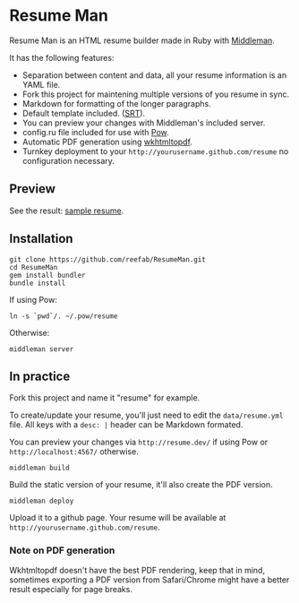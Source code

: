 # Resume Man

Resume Man is an HTML resume builder made in Ruby with [Middleman](http://middlemanapp.com/).

It has the following features:

 * Separation between content and data, all your resume information is an YAML
   file.
 * Fork this project for maintening multiple versions of you resume in sync.
 * Markdown for formatting of the longer paragraphs.
 * Default template included. ([SRT](http://sampleresumetemplate.net/)).
 * You can preview your changes with Middleman's included server.
 * config.ru file included for use with [Pow](http://pow.cx).
 * Automatic PDF generation using [wkhtmltopdf](http://code.google.com/p/wkhtmltopdf/).
 * Turnkey deployment to your `http://yourusername.github.com/resume` no configuration necessary. 

## Preview

See the result: [sample resume](http://reefab.github.com/ResumeMan/).

## Installation

    git clone https://github.com/reefab/ResumeMan.git
    cd ResumeMan
    gem install bundler
    bundle install

If using Pow:

    ln -s `pwd`/. ~/.pow/resume

Otherwise:

    middleman server

## In practice

Fork this project and name it "resume" for example.

To create/update your resume, you'll just need to edit the `data/resume.yml` file.
All keys with a `desc: |` header can be Markdown formated.

You can preview your changes via `http://resume.dev/` if using Pow or
`http://localhost:4567/` otherwise.

    middleman build

Build the static version of your resume, it'll also create the PDF version.

    middleman deploy

Upload it to a github page. Your resume will be available at `http://yourusername.github.com/resume`.

### Note on PDF generation

Wkhtmltopdf doesn't have the best PDF rendering, keep that in mind, sometimes
exporting a PDF version from Safari/Chrome might have a better result
especially for page breaks.
